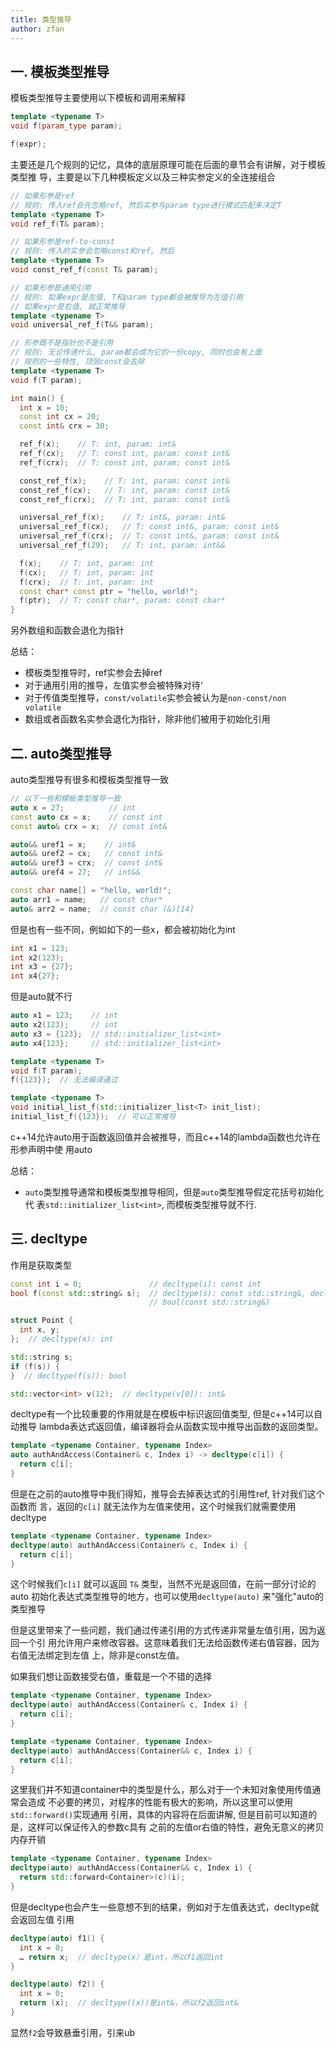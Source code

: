 ```yaml
---
title: 类型推导
author: zfan
---
```


## 一. 模板类型推导

模板类型推导主要使用以下模板和调用来解释

```cpp
template <typename T>
void f(param_type param);

f(expr);
```

主要还是几个规则的记忆，具体的底层原理可能在后面的章节会有讲解，对于模板类型推
导，主要是以下几种模板定义以及三种实参定义的全连接组合

```cpp
// 如果形参是ref
// 规则: 传入ref会先忽略ref, 然后实参与param type进行模式匹配来决定T
template <typename T>
void ref_f(T& param);

// 如果形参是ref-to-const
// 规则: 传入的实参会忽略const和ref, 然后
template <typename T>
void const_ref_f(const T& param);

// 如果形参是通用引用
// 规则: 如果expr是左值, T和param type都会被推导为左值引用
// 如果expr是右值, 就正常推导
template <typename T>
void universal_ref_f(T&& param);

// 形参既不是指针也不是引用
// 规则: 无论传递什么, param都会成为它的一份copy, 同时也会有上面
// 规则的一些特性, 顶层const会去除
template <typename T>
void f(T param);

int main() {
  int x = 10;
  const int cx = 20;
  const int& crx = 30;

  ref_f(x);    // T: int, param: int&
  ref_f(cx);   // T: const int, param: const int&
  ref_f(crx);  // T: const int, param: const int&

  const_ref_f(x);    // T: int, param: const int&
  const_ref_f(cx);   // T: int, param: const int&
  const_ref_f(crx);  // T: int, param: const int&

  universal_ref_f(x);    // T: int&, param: int&
  universal_ref_f(cx);   // T: const int&, param: const int&
  universal_ref_f(crx);  // T: const int&, param: const int&
  universal_ref_f(29);   // T: int, param: int&&

  f(x);    // T: int, param: int
  f(cx);   // T: int, param: int
  f(crx);  // T: int, param: int
  const char* const ptr = "hello, world!";
  f(ptr);  // T: const char*, param: const char*
}
```

另外数组和函数会退化为指针

总结：

- 模板类型推导时，ref实参会去掉ref
- 对于通用引用的推导，左值实参会被特殊对待‘
- 对于传值类型推导，`const/volatile`实参会被认为是`non-const/non volatile`
- 数组或者函数名实参会退化为指针，除非他们被用于初始化引用

## 二. auto类型推导

auto类型推导有很多和模板类型推导一致

```cpp
// 以下一些和模板类型推导一致
auto x = 27;          // int
const auto cx = x;    // const int
const auto& crx = x;  // const int&

auto&& uref1 = x;    // int&
auto&& uref2 = cx;   // const int&
auto&& uref3 = crx;  // const int&
auto&& uref4 = 27;   // int&&

const char name[] = "hello, world!";
auto arr1 = name;   // const char*
auto& arr2 = name;  // const char (&)[14]
```

但是也有一些不同，例如如下的一些x，都会被初始化为int

```cpp
int x1 = 123;
int x2(123);
int x3 = {27};
int x4{27};
```

但是auto就不行

```cpp
auto x1 = 123;    // int
auto x2(123);     // int
auto x3 = {123};  // std::initializer_list<int>
auto x4{123};     // std::initializer_list<int>

template <typename T>
void f(T param);
f({123});  // 无法编译通过

template <typename T>
void initial_list_f(std::initializer_list<T> init_list);
initial_list_f({123});  // 可以正常推导
```

c++14允许auto用于函数返回值并会被推导，而且c++14的lambda函数也允许在形参声明中使
用auto

总结：

- `auto`类型推导通常和模板类型推导相同，但是`auto`类型推导假定花括号初始化代
  表`std::initializer_list<int>`, 而模板类型推导就不行.

## 三. decltype

作用是获取类型

```cpp
const int i = 0;               // decltype(i): const int
bool f(const std::string& s);  // decltype(s): const std::string&, decltype(f):
                               // bool(const std::string&)

struct Point {
  int x, y;
};  // decltype(x): int

std::string s;
if (f(s)) {
}  // decltype(f(s)): bool

std::vector<int> v(12);  // decltype(v[0]): int&
```

decltype有一个比较重要的作用就是在模板中标识返回值类型, 但是c++14可以自动推导
lambda表达式返回值，编译器将会从函数实现中推导出函数的返回类型。

```cpp
template <typename Container, typename Index>
auto authAndAccess(Container& c, Index i) -> decltype(c[i]) {
  return c[i];
}
```

但是在之前的auto推导中我们得知，推导会去掉表达式的引用性ref, 针对我们这个函数而
言，返回的`c[i]` 就无法作为左值来使用，这个时候我们就需要使用decltype

```cpp
template <typename Container, typename Index>
decltype(auto) authAndAccess(Container& c, Index i) {
  return c[i];
}
```

这个时候我们`c[i]` 就可以返回 `T&` 类型，当然不光是返回值，在前一部分讨论的auto
初始化表达式类型推导的地方，也可以使用`decltype(auto)` 来"强化"auto的类型推导

但是这里带来了一些问题，我们通过传递引用的方式传递非常量左值引用，因为返回一个引
用允许用户来修改容器。这意味着我们无法给函数传递右值容器，因为右值无法绑定到左值
上，除非是const左值。

如果我们想让函数接受右值，重载是一个不错的选择

```cpp
template <typename Container, typename Index>
decltype(auto) authAndAccess(Container& c, Index i) {
  return c[i];
}

template <typename Container, typename Index>
decltype(auto) authAndAccess(Container&& c, Index i) {
  return c[i];
}
```

这里我们并不知道container中的类型是什么，那么对于一个未知对象使用传值通常会造成
不必要的拷贝，对程序的性能有极大的影响，所以这里可以使用`std::forward()`实现通用
引用，具体的内容将在后面讲解, 但是目前可以知道的是，这样可以保证传入的参数c具有
之前的左值or右值的特性，避免无意义的拷贝内存开销

```cpp
template <typename Container, typename Index>
decltype(auto) authAndAccess(Container&& c, Index i) {
  return std::forward<Container>(c)(i);
}
```

但是decltype也会产生一些意想不到的结果，例如对于左值表达式，decltype就会返回左值
引用

```cpp
decltype(auto) f1() {
  int x = 0;
  … return x;  // decltype(x）是int，所以f1返回int
}

decltype(auto) f2() {
  int x = 0;
  return (x);  // decltype((x))是int&，所以f2返回int&
}
```

显然`f2`会导致悬垂引用，引来ub
